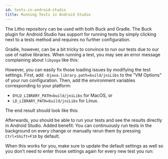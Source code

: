```yaml
---
id: tests-in-android-studio
title: Running Tests in Android Studio
---
```


The Litho repository can be used with both Buck and Gradle. The Buck plugin for
Android Studio has support for running tests by simply clicking next to a tests
method and requires no further configuration.

Gradle, however, can be a bit tricky to convince to run our tests due to
our use of native libraries. When running a test, you may see an error
message complaining about `libyoga` like this:

<!-- <img src="/static/images/android-studio-tests-0.png" style="width: 800px;" /> -->

However, you can easily fix those loading issues by modifying the test settings.
First, add `-Djava.library.path=build/jniLibs` to the "VM Options" of your run
configuration. Then, add the environment variables corresponding to your
platform:

- `DYLD_LIBRARY_PATH=build/jniLibs` for MacOS, or
- `LD_LIBRARY_PATH=build/jniLibs` for Linux.

The end result should look like this:

<!-- <img src="/static/images/android-studio-tests-1.png" style="width: 800px;" /> -->

Afterwards, you should be able to run your tests and see the results directly in
Android Studio. Added benefit: You can continuously run tests in the background
on every change or manually rerun them by pressing `Ctrl+Shift+F10` by default.

<!-- <img src="/static/images/android-studio-tests-2.png" style="width: 800px;" /> -->

When this works for you, make sure to update the default settings as well so you
don't need to enter those settings again for every new test you run:

<!-- <img src="/static/images/android-studio-tests-3.png" style="width: 800px;" /> -->
